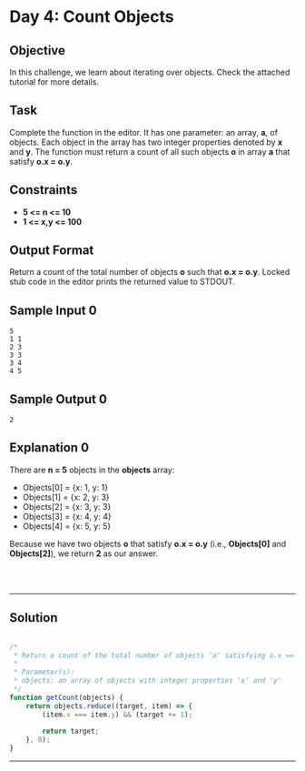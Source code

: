 # Day 4: Count Objects
## Objective

In this challenge, we learn about iterating over objects. Check the attached tutorial for more details.


## Task

Complete the function in the editor. It has one parameter: an array, **a**, of objects. Each object in the array has two integer properties denoted by **x** and **y**. The function must return a count of all such objects **o** in array **a** that satisfy **o.x = o.y**.


## Constraints
- **5 <= n <= 10**
- **1 <= x,y <= 100**


## Output Format

Return a count of the total number of objects **o** such that **o.x = o.y**. Locked stub code in the editor prints the returned value to STDOUT.


## Sample Input 0
```
5
1 1
2 3
3 3
3 4
4 5
```

## Sample Output 0
```
2
```


## Explanation 0

There are **n = 5** objects in the **objects** array:

- Objects[0] = {x: 1, y: 1}
- Objects[1] = {x: 2, y: 3}
- Objects[2] = {x: 3, y: 3}
- Objects[3] = {x: 4, y: 4}
- Objects[4] = {x: 5, y: 5}

Because we have two objects **o** that satisfy **o.x = o.y** (i.e., **Objects[0]** and **Objects[2]**), we return **2** as our answer.


<br/>
<br/>

---

## Solution

```javascript

/*
 * Return a count of the total number of objects 'o' satisfying o.x == o.y.
 * 
 * Parameter(s):
 * objects: an array of objects with integer properties 'x' and 'y'
 */
function getCount(objects) {
    return objects.reduce((target, item) => {
        (item.x === item.y) && (target += 1);
        
        return target;
    }, 0);
}


```

---
  
